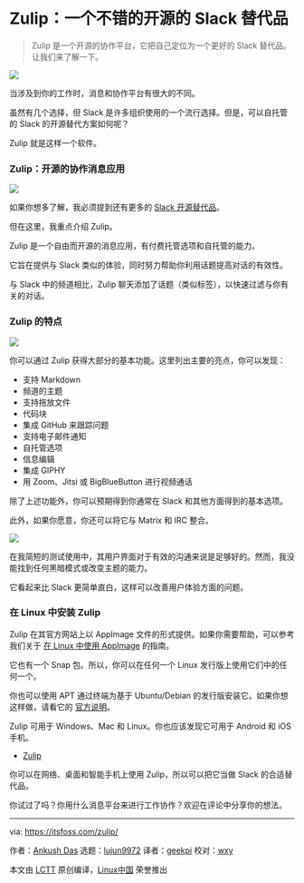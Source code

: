 [#]: subject: "Zulip: An Interesting Open-Source Alternative to Slack"
[#]: via: "https://itsfoss.com/zulip/"
[#]: author: "Ankush Das https://itsfoss.com/author/ankush/"
[#]: collector: "lujun9972"
[#]: translator: "geekpi"
[#]: reviewer: "wxy"
[#]: publisher: " "
[#]: url: " "

Zulip：一个不错的开源的 Slack 替代品
======

> Zulip 是一个开源的协作平台，它把自己定位为一个更好的 Slack 替代品。让我们来了解一下。

![](https://img.linux.net.cn/data/attachment/album/202109/04/083746lbheeynx13jmn3xn.jpg)

当涉及到你的工作时，消息和协作平台有很大的不同。

虽然有几个选择，但 Slack 是许多组织使用的一个流行选择。但是，可以自托管的 Slack 的开源替代方案如何呢？

Zulip 就是这样一个软件。

### Zulip：开源的协作消息应用

![][1]

如果你想多了解，我必须提到还有更多的 [Slack 开源替代品][2]。

但在这里，我重点介绍 Zulip。

Zulip 是一个自由而开源的消息应用，有付费托管选项和自托管的能力。

它旨在提供与 Slack 类似的体验，同时努力帮助你利用话题提高对话的有效性。

与 Slack 中的频道相比，Zulip 聊天添加了话题（类似标签），以快速过滤与你有关的对话。

### Zulip 的特点

![][3]

你可以通过 Zulip 获得大部分的基本功能。这里列出主要的亮点，你可以发现：

  * 支持 Markdown
  * 频道的主题
  * 支持拖放文件
  * 代码块
  * 集成 GitHub 来跟踪问题
  * 支持电子邮件通知
  * 自托管选项
  * 信息编辑
  * 集成 GIPHY
  * 用 Zoom、Jitsi 或 BigBlueButton 进行视频通话

除了上述功能外，你可以预期得到你通常在 Slack 和其他方面得到的基本选项。

此外，如果你愿意，你还可以将它与 Matrix 和 IRC 整合。

![][4]

在我简短的测试使用中，其用户界面对于有效的沟通来说是足够好的。然而，我没能找到任何黑暗模式或改变主题的能力。

它看起来比 Slack 更简单直白，这样可以改善用户体验方面的问题。

### 在 Linux 中安装 Zulip

Zulip 在其官方网站上以 AppImage 文件的形式提供。如果你需要帮助，可以参考我们关于 [在 Linux 中使用 AppImage][5] 的指南。

它也有一个 Snap 包。所以，你可以在任何一个 Linux 发行版上使用它们中的任何一个。

你也可以使用 APT 通过终端为基于 Ubuntu/Debian 的发行版安装它。如果你想这样做，请看它的 [官方说明][6]。

Zulip 可用于 Windows、Mac 和 Linux。你也应该发现它可用于 Android 和 iOS 手机。

- [Zulip][7]

你可以在网络、桌面和智能手机上使用 Zulip，所以可以把它当做 Slack 的合适替代品。

你试过了吗？你用什么消息平台来进行工作协作？欢迎在评论中分享你的想法。

--------------------------------------------------------------------------------

via: https://itsfoss.com/zulip/

作者：[Ankush Das][a]
选题：[lujun9972][b]
译者：[geekpi](https://github.com/geekpi)
校对：[wxy](https://github.com/wxy)

本文由 [LCTT](https://github.com/LCTT/TranslateProject) 原创编译，[Linux中国](https://linux.cn/) 荣誉推出

[a]: https://itsfoss.com/author/ankush/
[b]: https://github.com/lujun9972
[1]: https://i1.wp.com/itsfoss.com/wp-content/uploads/2021/08/zulip-chat-new.png?resize=800%2C551&ssl=1
[2]: https://itsfoss.com/open-source-slack-alternative/
[3]: https://i0.wp.com/itsfoss.com/wp-content/uploads/2021/08/zulip-chat-screenshot.png?resize=800%2C550&ssl=1
[4]: https://i0.wp.com/itsfoss.com/wp-content/uploads/2021/08/zulip-settings.png?resize=800%2C546&ssl=1
[5]: https://itsfoss.com/use-appimage-linux/
[6]: https://zulip.com/help/desktop-app-install-guide
[7]: https://zulip.com/
